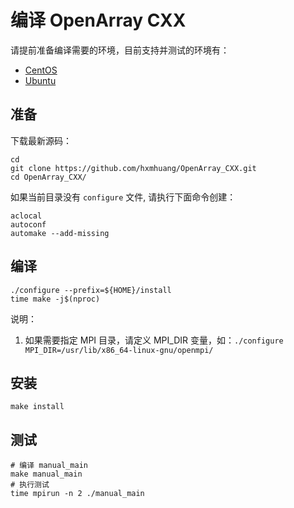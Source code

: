 # 编译 OpenArray CXX

请提前准备编译需要的环境，目前支持并测试的环境有：

- [CentOS](./setup-builder-centos.md)
- [Ubuntu](./setup-builder-ubuntu.md)

## 准备

下载最新源码：

```shell
cd
git clone https://github.com/hxmhuang/OpenArray_CXX.git
cd OpenArray_CXX/
```

如果当前目录没有 `configure` 文件, 请执行下面命令创建：

```shell
aclocal
autoconf
automake --add-missing
```

## 编译

```shell
./configure --prefix=${HOME}/install
time make -j$(nproc)
```

说明：

1. 如果需要指定 MPI 目录，请定义 MPI_DIR 变量，如：`./configure MPI_DIR=/usr/lib/x86_64-linux-gnu/openmpi/`

## 安装

```shell
make install
```

## 测试

```shell
# 编译 manual_main
make manual_main
# 执行测试
time mpirun -n 2 ./manual_main
```
